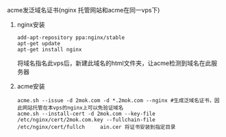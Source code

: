 acme发泛域名证书(nginx 托管网站和acme在同一vps下)

1. nginx安装

   ```
   add-apt-repository ppa:nginx/stable
   apt-get update
   apt-get install nginx
   ```

   将域名指名此vps后，新建此域名的html文件夹，让acme检测到域名在此服务器

2. acme安装

   ```
   acme.sh --issue -d 2mok.com -d *.2mok.com --nginx #生成泛域名证书，因此网站托管在本vps的nginx上可以免验证域名
   acme.sh --install-cert -d 2mok.com --key-file /etc/nginx/cert/2mok.com.key --fullchain-file  /etc/nginx/cert/fullch     ain.cer 将证书安装到指定目录
   ```

   

